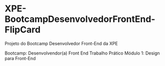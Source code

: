 # XPE-BootcampDesenvolvedorFrontEnd-FlipCard
 Projeto do Bootcamp Desenvolvedor Front-End da XPE

Bootcamp: Desenvolvendor(a) Front End 
Trabalho Prático 
Módulo 1: Design para Front-End